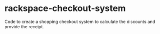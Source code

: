 # rackspace-checkout-system
Code to create a shopping checkout system to calculate the discounts and provide the receipt.
